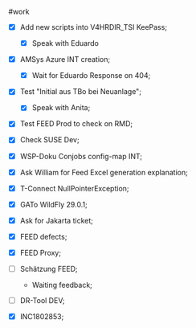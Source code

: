 #work 

- [x] Add new scripts into V4HRDIR_TSI KeePass; 
	- [x] Speak with Eduardo
- [x] AMSys Azure INT creation;
	- [x] Wait for Eduardo Response on 404;
- [x] Test "Initial aus TBo bei Neuanlage";
	- [x] Speak with Anita;
- [x] Test FEED Prod to check on RMD;
- [x] Check SUSE Dev;
- [x] WSP-Doku Conjobs config-map INT;
- [x] Ask William for Feed Excel generation explanation;
- [x] T-Connect NullPointerException;
- [x] GATo WildFly 29.0.1;
- [x] Ask for Jakarta ticket;


- [x] FEED defects;
- [x] FEED Proxy;
- [ ] Schätzung FEED;
	* Waiting feedback; 
- [ ] DR-Tool DEV;
- [x] INC1802853;